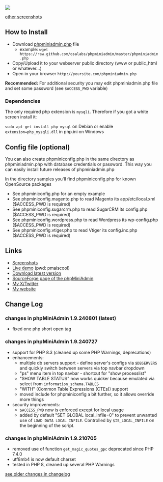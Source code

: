 ![](http://phpminiadmin.sourceforge.net/img/scr_select.gif)

[other screenshots](https://sourceforge.net/projects/phpminiadmin/#screenshots)

## How to Install
- Download [phpminiadmin.php](https://raw.github.com/osalabs/phpminiadmin/master/phpminiadmin.php) file
  - example: `wget https://raw.github.com/osalabs/phpminiadmin/master/phpminiadmin.php`
- Copy/Upload it to your webserver public directory (www or public_html or whatever...)
- Open in your browser `http://yoursite.com/phpminiadmin.php`

**Recommended:** For additional security you may edit phpminiadmin.php file and set some password (see `$ACCESS_PWD` variable)

### Dependencies
The only required php extension is `mysqli`. Therefore if you got a white screen install it:

`sudo apt-get install php-mysql` on Debian
or enable `extension=php_mysqli.dll` in php.ini on Windows

## Config file (optional)

You can also create phpminiconfig.php in the same directory as phpminiadmin.php with database credentials or password.
This way you can easily install future releases of phpminiadmin.php

In the directory samples you'll find phpminiconfig.php for known OpenSource packages

- See phpminiconfig.php for an empty example
- See phpminiconfig.magento.php to read Magento its app/etc/local.xml ($ACCESS_PWD is required)
- See phpminiconfig.sugarcrm.php to read SugarCRM its config.php ($ACCESS_PWD is required)
- See phpminiconfig.wordpress.php to read Wordpress its wp-config.php ($ACCESS_PWD is required)
- See phpminiconfig.vtiger.php to read Vtiger its config.inc.php ($ACCESS_PWD is required)

## Links
- [Screenshots](http://sourceforge.net/project/screenshots.php?group_id=181023)
- [Live demo](http://phpminiadmin.sourceforge.net/phpminiadmin.php) (pwd: pmaiscool)
- [Download latest version](https://raw.githubusercontent.com/osalabs/phpminiadmin/master/phpminiadmin.php)
- [SourceForge page of the phpMiniAdmin](http://phpminiadmin.sourceforge.net/)
- [My X/Twitter](https://x.com/osalabs)
- [My website](http://osalabs.com)

## Change Log

### changes in phpMiniAdmin 1.9.240801 (latest)
- fixed one php short open tag

### changes in phpMiniAdmin 1.9.240727
- support for PHP 8.3 (cleaned up some PHP Warnings, deprecations)
- enhancements:
  - multiple db servers support - define server's configs via `$DBSERVERS` and quickly switch between servers via top navbar dropdown
  - "ps" menu item in top navbar - shortcut for "show processlist"
  - "SHOW TABLE STATUS" now works quicker because emulated via select from `information_schema.TABLES`
  - "WITH" (Common Table Expressions (CTEs)) support
  - moved include for phpminiconfig a bit further, so it allows override more things
- security improvements:
  - `$ACCESS_PWD` now is enforced except for local usage
  - added by default "SET GLOBAL local_infile=0" to prevent unwanted use of `LOAD DATA LOCAL INFILE`. Controlled by `$IS_LOCAL_INFILE` on the beginning of the script.

### changes in phpMiniAdmin 1.9.210705
- removed use of function `get_magic_quotes_gpc` deprecated since PHP 7.4.0
- utf8mb4 is now default charset
- tested in PHP 8, cleaned up several PHP Warnings

[see older changes in changelog](changelog.md)

